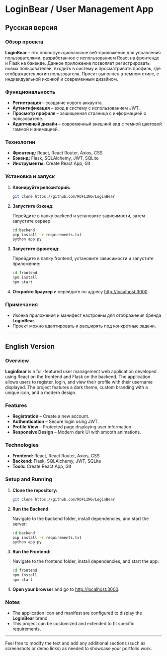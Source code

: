 # LoginBear / User Management App

## Русская версия

### Обзор проекта

**LoginBear** – это полнофункциональное веб-приложение для управления пользователями, разработанное с использованием React на фронтенде и Flask на бэкенде. Данное приложение позволяет регистрировать новых пользователей, входить в систему и просматривать профиль, где отображается логин пользователя. Проект выполнен в темном стиле, с индивидуальной иконкой и современным дизайном.

### Функциональность

- **Регистрация** – создание нового аккаунта.
- **Аутентификация** – вход в систему с использованием JWT.
- **Просмотр профиля** – защищенная страница с информацией о пользователе.
- **Адаптивный дизайн** – современный внешний вид с темной цветовой гаммой и анимацией.

### Технологии

- **Фронтенд:** React, React Router, Axios, CSS
- **Бэкенд:** Flask, SQLAlchemy, JWT, SQLite
- **Инструменты:** Create React App, Git

### Установка и запуск

1. **Клонируйте репозиторий:**

   ```bash
   git clone https://github.com/ROFLING/LoginBear
   ```

2. **Запустите бэкенд:**

   Перейдите в папку backend и установите зависимости, затем запустите сервер:

   ```bash
   cd backend
   pip install -r requirements.txt
   python app.py
   ```

3. **Запустите фронтенд:**

   Перейдите в папку frontend, установите зависимости и запустите приложение:

   ```bash
   cd frontend
   npm install
   npm start
   ```

4. **Откройте браузер** и перейдите по адресу [http://localhost:3000](http://localhost:3000).

### Примечания

- Иконка приложения и манифест настроены для отображения бренда **LoginBear**.
- Проект можно адаптировать и расширять под конкретные задачи.

---

## English Version

### Overview

**LoginBear** is a full-featured user management web application developed using React on the frontend and Flask on the backend. The application allows users to register, login, and view their profile with their username displayed. The project features a dark theme, custom branding with a unique icon, and a modern design.

### Features

- **Registration** – Create a new account.
- **Authentication** – Secure login using JWT.
- **Profile View** – Protected page displaying user information.
- **Responsive Design** – Modern dark UI with smooth animations.

### Technologies

- **Frontend:** React, React Router, Axios, CSS
- **Backend:** Flask, SQLAlchemy, JWT, SQLite
- **Tools:** Create React App, Git

### Setup and Running

1. **Clone the repository:**

   ```bash
   git clone https://github.com/ROFLING/LoginBear
   ```

2. **Run the Backend:**

   Navigate to the backend folder, install dependencies, and start the server:

   ```bash
   cd backend
   pip install -r requirements.txt
   python app.py
   ```

3. **Run the Frontend:**

   Navigate to the frontend folder, install dependencies, and start the app:

   ```bash
   cd frontend
   npm install
   npm start
   ```

4. **Open your browser** and go to [http://localhost:3000](http://localhost:3000).

### Notes

- The application icon and manifest are configured to display the **LoginBear** brand.
- This project can be customized and extended to fit specific requirements.

---

Feel free to modify the text and add any additional sections (such as screenshots or demo links) as needed to showcase your portfolio work.
